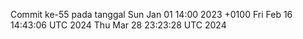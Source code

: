 Commit ke-55 pada tanggal Sun Jan 01 14:00 2023 +0100
Fri Feb 16 14:43:06 UTC 2024
Thu Mar 28 23:23:28 UTC 2024
